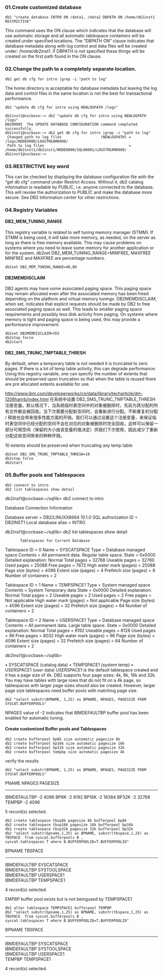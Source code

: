 ### 01.Create customized database

    db2 "create database INTRO ON /data1, /data2 DBPATH ON /home/db2inst1 RESTRICTIVE"

This command uses the ON clause which indicates that the database will use automatic storage and all automatic tablespace
containers will be created under specified locations. The “DBPATH ON” clause indicates that database metadata along with log
control and data files will be created under: /home/db2inst1. If DBPATH is not specified these things will be created on the first
path found in the ON clause.

### 02.Change the path to a completely separate location.

    db2 get db cfg for intro |grep -i "path to log"
    
The home directory is acceptable for database metadata but leaving the log data and control files in the same location
is not the best for transactional performance.

    db2 "update db cfg for intro using NEWLOGPATH /logs"

    db2inst1@cocbase:~> db2 "update db cfg for intro using NEWLOGPATH /logs"
    DB20000I  The UPDATE DATABASE CONFIGURATION command completed successfully.
    db2inst1@cocbase:~> db2 get db cfg for intro |grep -i "path to log"
     Changed path to log files                  (NEWLOGPATH) = /logs/NODE0000/LOGSTREAM0000/
     Path to log files                                       = /home/db2inst1/db2inst1/NODE0000/SQL00001/LOGSTREAM0000/
    db2inst1@cocbase:~> 

### 03.RESTRICTIVE key word

This can be checked by displaying the
database configuration file with the “get db cfg” command under Restrict Access. Without it, db2 catalog information is readable by PUBLIC, i.e. anyone connected to the database. This will revoke the authorization to PUBLIC and make the database more secure. See DB2 Information center for other restrictions.

### 04.Registry Variables

#### DB2_MEM_TUNING_RANGE

This registry variable is related to self tuning memory manager (STMM). If STMM is being used, it will take more memory, as
needed, on the server as long as there is free memory available. This may cause problems on systems where you need to
leave some memory for another application or for the system.
db2set DB2_MEM_TUNING_RANGE=MINFREE, MAXFREE
MINFREE and MAXFREE are percentage numbers. 

    db2set DB2_MEM_TUNING_RANGE=40,80

#### DB2MEMDISCLAIM

DB2 agents may have some associated paging space. This paging space may remain allocated even after the associated
memory has been freed depending on the platform and virtual memory tunings. DB2MEMDISCLAIM, when set, indicates that
explicit requests should be made by DB2 to free associated paging space as well. This leads to smaller paging space
requirements and possibly less disk activity from paging. On systems where memory is tight and paging space is being used,
this may provide a performance improvement.

    db2set DB2MEMDISCLAIM=YES
    db2stop force
    db2start

#### DB2_SMS_TRUNC_TMPTABLE_THRESH

By default, when a temporary table is not needed it is truncated to zero pages. If there is a lot of temp table activity, this can degrade performance. Using this registry variable, one can specify the number of extents that should be preserved upon
truncation so that when the table is reused there are pre allocated extents available for use.

http://www.ibm.com/developerworks/cn/data/library/techarticle/dm-1208hanrb/index.html
在系统中设置 DB2_SMS_TRUNC_TMPTABLE_THRESH 注册变量。默认情况下，当系统临时表空间中的对象被删除时，先前为其分配的所有文件都会被回收。当下次需要分配新空间时，会重新进行分配。不断重复的分配 / 释放也会带来很多性能方面的开销。我们可以通过设置这个注册变量，来保证临时表空间中已经分配的空间不会在对应的对象被删除时完全回收。这样可以保留一部分可用空间（保留的大小由该变量的值决定）供我们下次使用，因此减少了重新分配这些空间带来的种种开销。 

10 extents should be preserved when truncating any temp table

    db2set DB2_SMS_TRUNC_TMPTABLE_THRESH=10
    db2stop force
    db2start
    
### 05.Buffer pools and Tablespaces


    db2 connect to intro
    db2 list tablespaces show detail

db2inst1@cocbase:~/sqllib> db2 connect to intro

   Database Connection Information

 Database server        = DB2/LINUXX8664 10.1.0
 SQL authorization ID   = DB2INST1
 Local database alias   = INTRO

db2inst1@cocbase:~/sqllib> db2 list tablespaces show detail

           Tablespaces for Current Database

 Tablespace ID                        = 0
 Name                                 = SYSCATSPACE
 Type                                 = Database managed space
 Contents                             = All permanent data. Regular table space.
 State                                = 0x0000
   Detailed explanation:
     Normal
 Total pages                          = 32768
 Useable pages                        = 32760
 Used pages                           = 25088
 Free pages                           = 7672
 High water mark (pages)              = 25088
 Page size (bytes)                    = 4096
 Extent size (pages)                  = 4
 Prefetch size (pages)                = 8
 Number of containers                 = 2

 Tablespace ID                        = 1
 Name                                 = TEMPSPACE1
 Type                                 = System managed space
 Contents                             = System Temporary data
 State                                = 0x0000
   Detailed explanation:
     Normal
 Total pages                          = 2
 Useable pages                        = 2
 Used pages                           = 2
 Free pages                           = Not applicable
 High water mark (pages)              = Not applicable
 Page size (bytes)                    = 4096
 Extent size (pages)                  = 32
 Prefetch size (pages)                = 64
 Number of containers                 = 2

 Tablespace ID                        = 2
 Name                                 = USERSPACE1
 Type                                 = Database managed space
 Contents                             = All permanent data. Large table space.
 State                                = 0x0000
   Detailed explanation:
     Normal
 Total pages                          = 8192
 Useable pages                        = 8128
 Used pages                           = 96
 Free pages                           = 8032
 High water mark (pages)              = 96
 Page size (bytes)                    = 4096
 Extent size (pages)                  = 32
 Prefetch size (pages)                = 64
 Number of containers                 = 2

db2inst1@cocbase:~/sqllib> 

• SYSCATSPACE (catalog data)
• TEMPSPACE1 (system temp)
• USERSPACE1 (user data)
USERSPACE1 is the default tablespace created and it has a page size of 4k. DB2 supports four page sizes: 4k, 8k, 16k and
32k. You may have tables with large rows that do not fit on a 4k page, so tablespaces with larger page sizes should also be
created. However, larger page size tablespaces need buffer pools with matching page size.


    db2 "select substr(BPNAME, 1,25) as BPNAME, NPAGES, PAGESIZE FROM SYSCAT.BUFFERPOOLS"

NPAGES value of -2 indicates that IBMDEFAULTBP buffer pool has been enabled for automatic tuning.

#### Create customized Buffer pools and Tablespaces

    db2 create bufferpool bp8k size automatic pagesize 8k
    db2 create bufferpool bp16k size automatic pagesize 16k
    db2 create bufferpool bp32k size automatic pagesize 32k
    db2 create bufferpool tempbp size automatic pagesize 4k

verify the results

    db2 "select substr(BPNAME, 1,25) as BPNAME, NPAGES, PAGESIZE FROM SYSCAT.BUFFERPOOLS"

PNAME                    NPAGES      PAGESIZE   
------------------------- ----------- -----------
IBMDEFAULTBP                       -2        4096
BP8K                               -2        8192
BP16K                              -2       16384
BP32K                              -2       32768
TEMPBP                             -2        4096

5 record(s) selected.

    db2 create tablespace tbsp8k pagesize 8k bufferpool bp8k
    db2 create tablespace tbsp16k pagesize 16k bufferpool bp16k
    db2 create tablespace tbsp32k pagesize 32k bufferpool bp32k
    db2 "select substr(bpname,1,25) as BPNAME, substr(tbspace,1,25) as TBSPACE  from syscat.bufferpools B ,
    syscat.tablespaces T where B.BUFFERPOOLID=T.BUFFERPOOLID"


BPNAME                    TBSPACE                  
------------------------- -------------------------
IBMDEFAULTBP              SYSCATSPACE              
IBMDEFAULTBP              SYSTOOLSPACE             
IBMDEFAULTBP              USERSPACE1               
IBMDEFAULTBP              TEMPSPACE1               

4 record(s) selected.

EMPBP buffer pool exists but is not beingused by TEMPSPACE1

    db2 alter tablespace TEMPSPACE1 bufferpool TEMPBP
    db2 "select substr(bpname,1,25) as BPNAME, substr(tbspace,1,25) as TBSPACE  from syscat.bufferpools B ,
    syscat.tablespaces T where B.BUFFERPOOLID=T.BUFFERPOOLID"

BPNAME                    TBSPACE                  
------------------------- -------------------------
IBMDEFAULTBP              SYSCATSPACE              
IBMDEFAULTBP              SYSTOOLSPACE             
IBMDEFAULTBP              USERSPACE1               
TEMPBP                    TEMPSPACE1               

4 record(s) selected.


    



    
